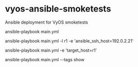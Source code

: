 # vyos-ansible-smoketests
Ansible deployment for VyOS smoketests

ansible-playbook main.yml

ansible-playbook main.yml -l r1 -e 'ansible_ssh_host=192.0.2.21'

ansible-playbook main.yml -e 'target_host=r1'

ansible-playbook main.yml --tags show
